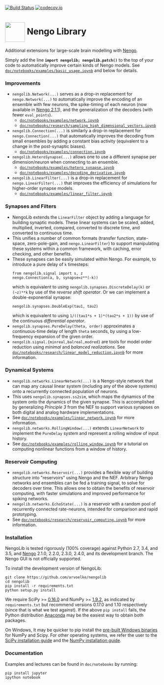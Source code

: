 [![Build Status](https://travis-ci.org/arvoelke/nengolib.svg?branch=master)](https://travis-ci.org/arvoelke/nengolib) [![codecov.io](https://codecov.io/github/arvoelke/nengolib/coverage.svg?branch=master)](https://codecov.io/github/arvoelke/nengolib?branch=master)

#  <img src="http://i.imgur.com/wSjRUi4.png" width="64" height="64" valign="middle" /> Nengo Library
Additional extensions for large-scale brain modelling with [Nengo](https://github.com/nengo/nengo).

Simply add the line **`import nengolib; nengolib.patch()`** to the top of your code to automatically improve certain kinds of Nengo models. See [`doc/notebooks/examples/basic_usage.ipynb`](https://github.com/arvoelke/nengolib/blob/master/doc/notebooks/examples/basic_usage.ipynb) and below for details.

### Improvements
 - `nengolib.Network(...)` serves as a drop-in replacement for `nengo.Network(...)` to automatically improve the encoding of an ensemble with few neurons, the spike-timing of each neuron (now available in [Nengo 2.1.1](https://github.com/nengo/nengo/releases/tag/v2.1.1)), and the generalization of the decoders (with fewer `eval_points`).
   - [`doc/notebooks/examples/network.ipynb`](https://github.com/arvoelke/nengolib/blob/master/doc/notebooks/examples/network.ipynb)
   - [`doc/notebooks/research/sampling_high_dimensional_vectors.ipynb`](https://github.com/arvoelke/nengolib/blob/master/doc/notebooks/research/sampling_high_dimensional_vectors.ipynb)
 - `nengolib.Connection(...)` is similarly a drop-in replacement for `nengo.Connection(...)` that automatically improves the decoding from small ensembles by adding a constant bias activity (equivalent to a change in the post-synaptic biases).
   - [`doc/notebooks/examples/connection.ipynb`](https://github.com/arvoelke/nengolib/blob/master/doc/notebooks/examples/connection.ipynb)
 - `nengolib.HeteroSynapse(...)` allows one to use a different synapse per dimension/neuron when connecting to an ensemble.
   - [`doc/notebooks/examples/hetero_synapse.ipynb`](https://github.com/arvoelke/nengolib/blob/master/doc/notebooks/examples/hetero_synapse.ipynb)
   - [`doc/notebooks/examples/decoding_derivative.ipynb`](https://github.com/arvoelke/nengolib/blob/master/doc/notebooks/examples/decoding_derivative.ipynb)
 - `nengolib.LinearFilter(...)` is a drop-in replacement for `nengo.LinearFilter(...)` that improves the efficiency of simulations for higher-order synapse models.
   - [`doc/notebooks/examples/linear_filter.ipynb`](https://github.com/arvoelke/nengolib/blob/master/doc/notebooks/examples/linear_filter.ipynb)

### Synapses and Filters
 - NengoLib extends the `LinearFilter` object by adding a language for building synaptic models. These linear systems can be scaled, added, multiplied, inverted, compared, converted to discrete time, and converted to continuous time.
 - This unifies a number of common formats (transfer function, state-space, zero-pole-gain, and `nengo.LinearFilter`) to support manipulating these systems within a common framework, with caching, error checking, and other benefits.
 - These synapses can be easily simulated within Nengo. For example, to introduce a pure delay of `k` timesteps:
   ```
   from nengolib.signal import s, z
   nengo.Connection(a, b, synapse=z**(-k))
   ```
   which is equivalent to using `nengolib.synapses.DiscreteDelay(k)` or `(~z)**k` by use of the _reverse shift operator_. Or we can implement a double-exponential synapse:
   ```
   nengolib.synapses.DoubleExp(tau1, tau2)
   ```
   which is equivalent to using `1/((tau1*s + 1)*(tau2*s + 1))` by use of the continuous _differential operator_.
 - `nengolib.synapses.PureDelay(theta, order)` approximates a continuous-time delay of length `theta` seconds, by using a low-frequency expansion of the given order.
 - `nengolib.signal.{minreal,balreal,modred}` are tools for model order reduction using _minimal_ and _balanced realizations_. See [`doc/notebooks/research/linear_model_reduction.ipynb`](https://github.com/arvoelke/nengolib/blob/master/doc/notebooks/research/reservoir_computing.ipynb) for more information.

### Dynamical Systems
 - `nengolib.networks.LinearNetwork(...)` is a Nengo-style network that can map any causal linear system (including any of the above systems) onto a recurrently connected population of neurons.
 - This uses `nengolib.synapses.ss2sim`, which maps the dynamics of the system onto the dynamics of the given synapse. This is accomplished by generalizing _Principle 3_ from the NEF to support various synapses on both digital and analog hardware implementations.
 - See [`doc/notebooks/examples/linear_network.ipynb`](https://github.com/arvoelke/nengolib/blob/master/doc/notebooks/examples/linear_network.ipynb) for more information.
 - `nengolib.networks.RollingWindow(...)` extends `LinearNetwork` to implement the `PureDelay` system and represent a rolling window of input history.
 - See [`doc/notebooks/examples/rolling_window.ipynb`](https://github.com/arvoelke/nengolib/blob/master/doc/notebooks/examples/rolling_window.ipynb) for a tutorial on computing nonlinear functions from a window of history.

### Reservoir Computing
 - `nengolib.networks.Reservoir(...)` provides a flexible way of building structure into "reservoirs" using Nengo and the NEF. Arbitrary Nengo networks and ensembles can be fed a training signal, to solve for decoders over time. This allows one to obtain the benefits of reservoir computing, with faster simulations and improved performance for spiking networks.
 - `nengolib.networks.EchoState(...)` is a reservoir with a random pool of recurrently connected rate-neurons, intended for comparison and rapid prototyping.
 - See [`doc/notebooks/research/reservoir_computing.ipynb`](https://github.com/arvoelke/nengolib/blob/master/doc/notebooks/research/reservoir_computing.ipynb) for more information.

### Installation

NengoLib is tested rigorously (100% coverage) against Python 2.7, 3.4, and 3.5, and [Nengo](https://github.com/nengo/nengo/releases) 2.1.0, 2.2.0, 2.3.0, 2.4.0, and its development branch. The Nengo GUI is not officially supported.

To install the development version of NengoLib:
```
git clone https://github.com/arvoelke/nengolib
cd nengolib
pip install -r requirements.txt
python setup.py install
```

We require SciPy >= [0.16.0](https://github.com/scipy/scipy/releases/tag/v0.16.0) and NumPy >= [1.9.2](https://github.com/numpy/numpy/releases/tag/v1.9.2), as indicated by `requirements.txt` but recommend versions 0.17.0 and 1.10 respectively (since that is what we test against). If the above `pip install` fails, the Python distribution [Anaconda](https://www.continuum.io/downloads) may be the easiest way to obtain both packages.

On Windows, It may be quicker to pip install the [pre-built Windows binaries](http://www.lfd.uci.edu/~gohlke/pythonlibs/) for NumPy and Scipy. For other operating systems, we refer the user to the [SciPy installation guide](http://www.scipy.org/install.html) and the [NumPy installation guide](http://docs.scipy.org/doc/numpy-1.10.1/user/install.html).

### Documentation

Examples and lectures can be found in `doc/notebooks` by running:
```
pip install jupyter
ipython notebook
```
